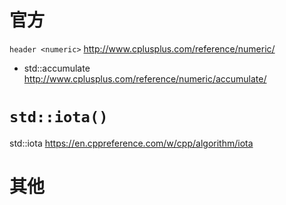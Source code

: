 
# 官方

`header <numeric>` http://www.cplusplus.com/reference/numeric/
- std::accumulate http://www.cplusplus.com/reference/numeric/accumulate/

# `std::iota()`

std::iota https://en.cppreference.com/w/cpp/algorithm/iota

# 其他
